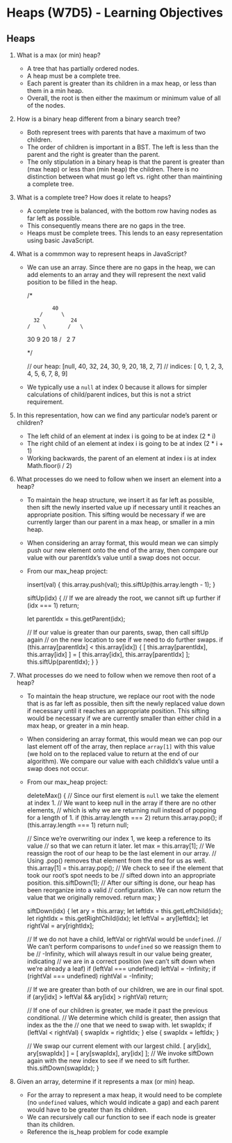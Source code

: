 Heaps (W7D5) - Learning Objectives
==================================

Heaps
-----

1.  What is a max (or min) heap?
    -   A tree that has partially ordered nodes.
    -   A heap must be a complete tree.
    -   Each parent is greater than its children in a max heap, or less than them in a min heap.
    -   Overall, the root is then either the maximum or minimum value of all of the nodes.
2.  How is a binary heap different from a binary search tree?
    -   Both represent trees with parents that have a maximum of two children.
    -   The order of children is important in a BST. The left is less than the parent and the right is greater than the parent.
    -   The only stipulation in a binary heap is that the parent is greater than (max heap) or less than (min heap) the children. There is no distinction between what must go left vs. right other than maintining a complete tree.
3.  What is a complete tree? How does it relate to heaps?
    -   A complete tree is balanced, with the bottom row having nodes as far left as possible.
    -   This consequently means there are no gaps in the tree.
    -   Heaps must be complete trees. This lends to an easy representation using basic JavaScript.
4.  What is a commmon way to represent heaps in JavaScript?
    -   We can use an array. Since there are no gaps in the heap, we can add elements to an array and they will represent the next valid position to be filled in the heap.

        /\*

                    40
                /      \
              32          24
            /    \       /   \

        30 9 20 18 /   2 7

        \*/

        // our heap: \[null, 40, 32, 24, 30, 9, 20, 18, 2, 7\] // indices: \[ 0, 1, 2, 3, 4, 5, 6, 7, 8, 9\]

    -   We typically use a `null` at index 0 because it allows for simpler calculations of child/parent indices, but this is not a strict requirement.

5.  In this representation, how can we find any particular node’s parent or children?
    -   The left child of an element at index i is going to be at index (2 \* i)
    -   The right child of an element at index i is going to be at index (2 \* i + 1)
    -   Working backwards, the parent of an element at index i is at index Math.floor(i / 2)
6.  What processes do we need to follow when we insert an element into a heap?
    -   To maintain the heap structure, we insert it as far left as possible, then sift the newly inserted value up if necessary until it reaches an appropriate position. This sifting would be necessary if we are currently larger than our parent in a max heap, or smaller in a min heap.
    -   When considering an array format, this would mean we can simply push our new element onto the end of the array, then compare our value with our parentIdx’s value until a swap does not occur.
    -   From our max\_heap project:

        insert(val) { this.array.push(val); this.siftUp(this.array.length - 1); }

        siftUp(idx) { // If we are already the root, we cannot sift up further if (idx === 1) return;

        let parentIdx = this.getParent(idx);

        // If our value is greater than our parents, swap, then call siftUp again // on the new location to see if we need to do further swaps. if (this.array\[parentIdx\] &lt; this.array\[idx\]) { \[ this.array\[parentIdx\], this.array\[idx\] \] = \[ this.array\[idx\], this.array\[parentIdx\] \]; this.siftUp(parentIdx); } }

7.  What processes do we need to follow when we remove then root of a heap?
    -   To maintain the heap structure, we replace our root with the node that is as far left as possible, then sift the newly replaced value down if necessary until it reaches an appropriate position. This sifting would be necessary if we are currently smaller than either child in a max heap, or greater in a min heap.
    -   When considering an array format, this would mean we can pop our last element off of the array, then replace `array[1]` with this value (we hold on to the replaced value to return at the end of our algorithm). We compare our value with each childIdx’s value until a swap does not occur.
    -   From our max\_heap project:

        deleteMax() { // Since our first element is `null` we take the element at index 1. // We want to keep null in the array if there are no other elements, // which is why we are returning null instead of popping for a length of 1. if (this.array.length === 2) return this.array.pop(); if (this.array.length === 1) return null;

        // Since we’re overwriting our index 1, we keep a reference to its value // so that we can return it later. let max = this.array\[1\]; // We reassign the root of our heap to be the last element in our array. // Using .pop() removes that element from the end for us as well. this.array\[1\] = this.array.pop(); // We check to see if the element that took our root’s spot needs to be // sifted down into an appropriate position. this.siftDown(1); // After our sifting is done, our heap has been reorganize into a valid // configuration. We can now return the value that we originally removed. return max; }

        siftDown(idx) { let ary = this.array; let leftIdx = this.getLeftChild(idx); let rightIdx = this.getRightChild(idx); let leftVal = ary\[leftIdx\]; let rightVal = ary\[rightIdx\];

        // If we do not have a child, leftVal or rightVal would be `undefined`. // We can’t perform comparisons to `undefined` so we reassign them to be // -Infinity, which will always result in our value being greater, indicating // we are in a correct position (we can’t sift down when we’re already a leaf) if (leftVal === undefined) leftVal = -Infinity; if (rightVal === undefined) rightVal = -Infinity;

        // If we are greater than both of our children, we are in our final spot. if (ary\[idx\] &gt; leftVal && ary\[idx\] &gt; rightVal) return;

        // If one of our children is greater, we made it past the previous conditional. // We determine which child is greater, then assign that index as the the // one that we need to swap with. let swapIdx; if (leftVal &lt; rightVal) { swapIdx = rightIdx; } else { swapIdx = leftIdx; }

        // We swap our current element with our largest child. \[ ary\[idx\], ary\[swapIdx\] \] = \[ ary\[swapIdx\], ary\[idx\] \]; // We invoke siftDown again with the new index to see if we need to sift further. this.siftDown(swapIdx); }

8.  Given an array, determine if it represents a max (or min) heap.
    -   For the array to represent a max heap, it would need to be complete (no `undefined` values, which would indicate a gap) and each parent would have to be greater than its children.
    -   We can recursively call our function to see if each node is greater than its children.
    -   Reference the is\_heap problem for code example
